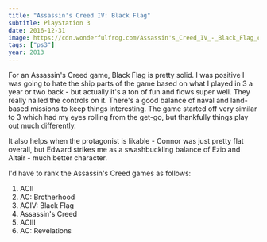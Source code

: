 ```yaml
---
title: "Assassin's Creed IV: Black Flag"
subtitle: PlayStation 3
date: 2016-12-31
image: https://cdn.wonderfulfrog.com/Assassin's_Creed_IV_-_Black_Flag_cover.jpg
tags: ["ps3"]
year: 2013
---
```


For an Assassin's Creed game, Black Flag is pretty solid. I was positive I was going to hate the ship parts of the game based on what I played in 3 a year or two back - but actually it's a ton of fun and flows super well. They really nailed the controls on it. There's a good balance of naval and land-based missions to keep things interesting. The game started off very similar to 3 which had my eyes rolling from the get-go, but thankfully things play out much differently.

It also helps when the protagonist is likable - Connor was just pretty flat overall, but Edward strikes me as a swashbuckling balance of Ezio and Altair - much better character.

I'd have to rank the Assassin's Creed games as follows:

1) ACII
2) AC: Brotherhood
3) ACIV: Black Flag
4) Assassin's Creed
5) ACIII
6) AC: Revelations
